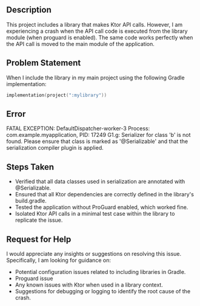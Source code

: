 ## Description

This project includes a library that makes Ktor API calls. However, I am experiencing a crash when the API call code is executed from the library module (when proguard is enabled). The same code works perfectly when the API call is moved to the main module of the application.

## Problem Statement

When I include the library in my main project using the following Gradle implementation:

```kotlin
implementation(project(":mylibrary"))
```

## Error
FATAL EXCEPTION: DefaultDispatcher-worker-3
Process: com.example.myapplication, PID: 17249
G1.g: Serializer for class 'b' is not found.
Please ensure that class is marked as '@Serializable' and that the serialization compiler plugin is applied.


## Steps Taken
- Verified that all data classes used in serialization are annotated with @Serializable.
- Ensured that all Ktor dependencies are correctly defined in the library's build.gradle.
- Tested the application without ProGuard enabled, which worked fine.
- Isolated Ktor API calls in a minimal test case within the library to replicate the issue.

## Request for Help
I would appreciate any insights or suggestions on resolving this issue. Specifically, I am looking for guidance on:
- Potential configuration issues related to including libraries in Gradle.
- Proguard issue
- Any known issues with Ktor when used in a library context.
- Suggestions for debugging or logging to identify the root cause of the crash.